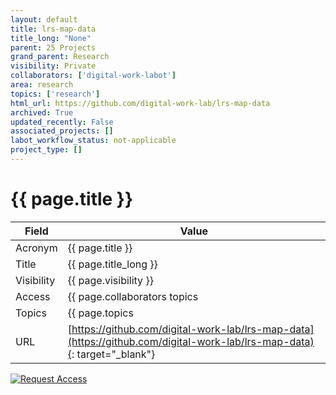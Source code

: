```yaml
---
layout: default
title: lrs-map-data
title_long: "None"
parent: 25 Projects
grand_parent: Research
visibility: Private
collaborators: ['digital-work-labot']
area: research
topics: ['research']
html_url: https://github.com/digital-work-lab/lrs-map-data
archived: True
updated_recently: False
associated_projects: []
labot_workflow_status: not-applicable
project_type: []
---
```


# {{ page.title }}

Field               | Value
------------------- | ----------------------------------
Acronym             | {{ page.title }}
Title               | {{ page.title_long }}
Visibility          | {{ page.visibility }}
Access              | {{ page.collaborators topics | join: ", "}}
Topics              | {{ page.topics | join: ", " }}
URL                 | [https://github.com/digital-work-lab/lrs-map-data](https://github.com/digital-work-lab/lrs-map-data){: target="_blank"}

[![Request Access](https://img.shields.io/badge/Request-Access-blue?style=for-the-badge)](https://github.com/digital-work-lab/handbook/issues/new?assignees=geritwagner&labels=access+request&template=request-repo-access.md&title=%5BAccess+Request%5D+Request+for+access+to+repository)
